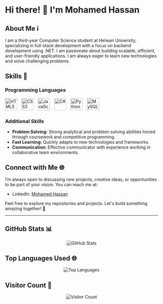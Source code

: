 # Hi there! 👋 I'm Mohamed Hassan

## About Me ℹ️
I am a third-year Computer Science student at Helwan University, specializing in full-stack development with a focus on backend development using .NET. I am passionate about building scalable, efficient, and user-friendly applications. I am always eager to learn new technologies and solve challenging problems.

## Skills 🚀

### Programming Languages
<p align="left">
  <img src="https://cdn.jsdelivr.net/gh/devicons/devicon/icons/html5/html5-original.svg" alt="HTML5" width="40" height="40" style="margin-right: 10px;"/>
  <img src="https://cdn.jsdelivr.net/gh/devicons/devicon/icons/css3/css3-original.svg" alt="CSS3" width="40" height="40" style="margin-right: 10px;"/>
  <img src="https://cdn.jsdelivr.net/gh/devicons/devicon/icons/javascript/javascript-original.svg" alt="JavaScript" width="40" height="40" style="margin-right: 10px;"/>
  <img src="https://cdn.jsdelivr.net/gh/devicons/devicon/icons/csharp/csharp-original.svg" alt="C#" width="40" height="40" style="margin-right: 10px;"/>
  <img src="https://cdn.jsdelivr.net/gh/devicons/devicon/icons/python/python-original.svg" alt="Python" width="40" height="40" style="margin-right: 10px;"/>
  <img src="https://cdn.jsdelivr.net/gh/devicons/devicon/icons/mysql/mysql-original.svg" alt="MySQL" width="40" height="40" style="margin-right: 10px;"/>
</p>

### Additional Skills
- **Problem Solving:** Strong analytical and problem-solving abilities honed through coursework and competitive programming.
- **Fast Learning:** Quickly adapts to new technologies and frameworks.
- **Communication:** Effective communicator with experience working in collaborative team environments.

## Connect with Me 🌐
I’m always open to discussing new projects, creative ideas, or opportunities to be part of your vision. You can reach me at:
- LinkedIn: [Mohamed Hassan](https://www.linkedin.com/in/mohamed-hassan-07137827b)

Feel free to explore my repositories and projects. Let's build something amazing together! 🌟

---

## GitHub Stats 📊
<p align="center">
  <img src="https://github-readme-stats.vercel.app/api?username=YourGitHubUsername&show_icons=true&theme=radical" alt="GitHub Stats" />
</p>

## Top Languages Used 🌐
<p align="center">
  <img src="https://github-readme-stats.vercel.app/api/top-langs/?username=YourGitHubUsername&layout=compact&theme=radical" alt="Top Languages" />
</p>

## Visitor Count 👀
<p align="center">
  <img src="https://profile-counter.glitch.me/YourGitHubUsername/count.svg" alt="Visitor Count" />
</p>
